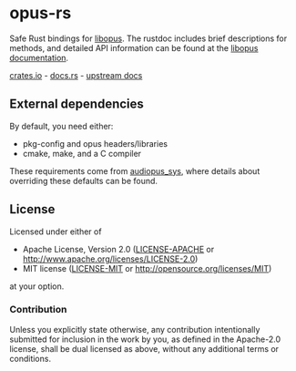 # opus-rs

Safe Rust bindings for [libopus](https://opus-codec.org/). The rustdoc
includes brief descriptions for methods, and detailed API information can be
found at the [libopus documentation][upstream docs].

[crates.io] - [docs.rs] - [upstream docs]

[crates.io]: https://crates.io/crates/opus
[docs.rs]: https://docs.rs/opus/
[upstream docs]: https://opus-codec.org/docs/opus_api-1.5/

## External dependencies

By default, you need either:

* pkg-config and opus headers/libraries
* cmake, make, and a C compiler

These requirements come from [audiopus_sys](https://crates.io/crates/audiopus_sys), where details about overriding these defaults can be found.

## License

Licensed under either of

 * Apache License, Version 2.0 ([LICENSE-APACHE](LICENSE-APACHE) or http://www.apache.org/licenses/LICENSE-2.0)
 * MIT license ([LICENSE-MIT](LICENSE-MIT) or http://opensource.org/licenses/MIT)

at your option.

### Contribution

Unless you explicitly state otherwise, any contribution intentionally submitted
for inclusion in the work by you, as defined in the Apache-2.0 license, shall be
dual licensed as above, without any additional terms or conditions.
